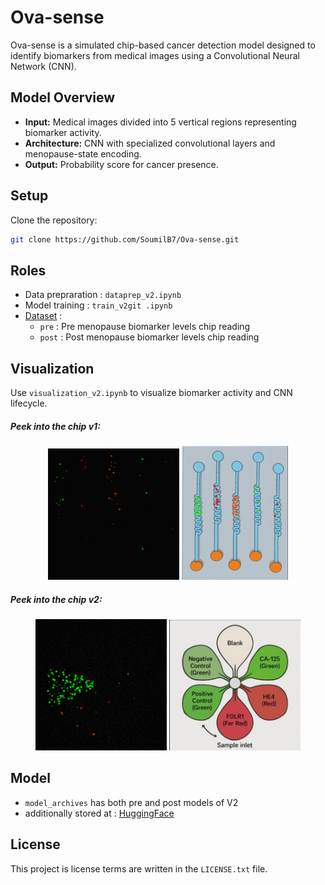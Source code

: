 # Ova-sense

Ova-sense is a simulated chip-based cancer detection model designed to identify biomarkers from medical images using a Convolutional Neural Network (CNN).

## **Model Overview**
- **Input:** Medical images divided into 5 vertical regions representing biomarker activity.  
- **Architecture:** CNN with specialized convolutional layers and menopause-state encoding.  
- **Output:** Probability score for cancer presence.  

## **Setup**
Clone the repository:  
```bash
git clone https://github.com/SoumilB7/Ova-sense.git
```

## **Roles**
- Data prepraration : `dataprep_v2.ipynb`
- Model training : `train_v2git .ipynb`
- [Dataset](https://huggingface.co/datasets/SoumilB7/Ova-sense) : 
    - `pre` : Pre menopause biomarker levels chip reading
    - `post` : Post menopause biomarker levels chip reading

## **Visualization**
Use `visualization_v2.ipynb` to visualize biomarker activity and CNN lifecycle.

##### **Peek into the chip v1**:
<p align="center">
  <img src="ver1/image_v1.png" alt="Overview 1" width="210"/>
  <img src="ver1/chip_v1.png" alt="Overview 2" width="170"/>
</p>

##### **Peek into the chip v2**:
<p align="center">
  <img src="image_v2.png" alt="Overview 1" width="210"/>
  <img src="chip_v2.png" alt="Overview 2" width="210"/>
</p>


## Model
- `model_archives` has both pre and post models of V2
- additionally stored at : [HuggingFace](https://huggingface.co/SoumilB7/Ova-sense)

## **License**
This project is license terms are written in the `LICENSE.txt` file.
